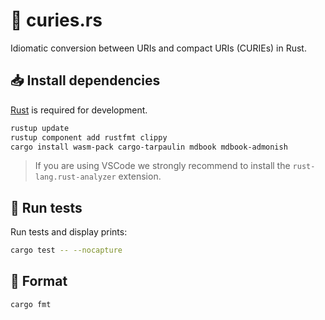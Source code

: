 # 🦀 curies.rs

Idiomatic conversion between URIs and compact URIs (CURIEs) in Rust.

## 📥 Install dependencies

[Rust](https://www.rust-lang.org/tools/install) is required for development.

```bash
rustup update
rustup component add rustfmt clippy
cargo install wasm-pack cargo-tarpaulin mdbook mdbook-admonish
```

> If you are using VSCode we strongly recommend to install the `rust-lang.rust-analyzer` extension.

## 🧪 Run tests

Run tests and display prints:

```bash
cargo test -- --nocapture
```

## 🧹 Format

```bash
cargo fmt
```
